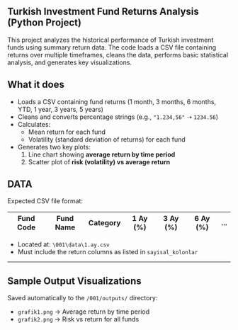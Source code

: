 ## Turkish Investment Fund Returns Analysis (Python Project)

This project analyzes the historical performance of Turkish investment funds using summary return data. The code loads a CSV file containing returns over multiple timeframes, cleans the data, performs basic statistical analysis, and generates key visualizations.

## What it does

- Loads a CSV containing fund returns (1 month, 3 months, 6 months, YTD, 1 year, 3 years, 5 years)
- Cleans and converts percentage strings (e.g., `"1.234,56"` ➝ `1234.56`)
- Calculates:
  - Mean return for each fund
  - Volatility (standard deviation of returns) for each fund
- Generates two key plots:
  1.  Line chart showing **average return by time period**
  2.  Scatter plot of **risk (volatility) vs average return**

## DATA

Expected CSV file format:

| Fund Code | Fund Name | Category | 1 Ay (%) | 3 Ay (%) | 6 Ay (%) | ... |
|-----------|-----------|----------|----------|----------|----------|-----|

- Located at: `\001\data\1.ay.csv`
- Must include the return columns as listed in `sayisal_kolonlar`

---

##  Sample Output Visualizations

Saved automatically to the `/001/outputs/` directory:

- `grafik1.png` → Average return by time period
- `grafik2.png` → Risk vs return for all funds



